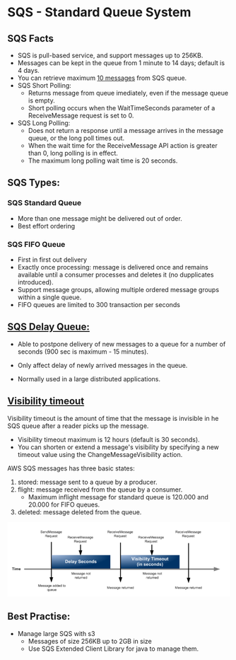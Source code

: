 # SQS - Standard Queue System

## SQS Facts
- SQS is pull-based service, and support messages up to 256KB.
- Messages can be kept in the queue from 1 minute to 14 days; default is 4 days.
- You can retrieve maximum [10 messages](https://docs.aws.amazon.com/AWSSimpleQueueService/latest/SQSDeveloperGuide/sqs-using-receive-delete-message.html) from SQS queue.
- SQS Short Polling: 
    - Returns message from queue imediately, even if the message queue is empty.
    - Short polling occurs when the WaitTimeSeconds parameter of a ReceiveMessage request is set to 0.
- SQS Long Polling: 
    - Does not return a response until a message arrives in the message queue, or the long poll times out.
    - When the wait time for the ReceiveMessage API action is greater than 0, long polling is in effect.
    - The maximum long polling wait time is 20 seconds.

## SQS Types:



### SQS Standard Queue
- More than one message might be delivered out of order.
- Best effort ordering

### SQS FIFO Queue
- First in first out delivery
- Exactly once processing: message is delivered once and remains available until a consumer processes and deletes it (no dupplicates introduced).
- Support message groups, allowing multiple ordered message groups within a single queue.
- FIFO queues are limited to 300 transaction per seconds



## [SQS Delay Queue:](https://docs.aws.amazon.com/AWSSimpleQueueService/latest/SQSDeveloperGuide/sqs-delay-queues.html)

- Able to postpone delivery of new messages to a queue for a number of seconds (900 sec is maximum - 15 minutes).

- Only affect delay of newly arrived messages in the queue.

- Normally used in a large distributed applications.

  

## [Visibility timeout](https://docs.aws.amazon.com/AWSSimpleQueueService/latest/SQSDeveloperGuide/sqs-visibility-timeout.html)

Visibility timeout is the amount of time that the message is invisible in he SQS queue after a reader picks up the message.
- Visibility timeout maximum is 12 hours (default is 30 seconds).
- You can shorten or extend a message's visibility by specifying a new timeout value using the ChangeMessageVisibility action.

AWS SQS messages has three basic states:
1. stored: message sent to a queue by a producer.
2. flight: message received from the queue by a consumer.
    - Maximum inflight message for standard queue is 120.000 and 20.000 for FIFO queues.
3. deleted: message deleted from the queue.

![image-20230122112605079](./assets/image-20230122112605079.png)

## Best Practise:

- Manage large SQS with s3
  - Messages of size 256KB up to 2GB in size
  - Use SQS Extended Client Library for java to manage them.

